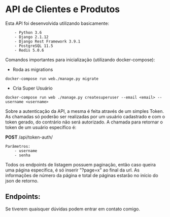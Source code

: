 <h1>API de Clientes e Produtos</h1>

Esta API foi desenvolvida utilizando basicamente:
```
    - Python 3.6
    - Django 2.1.12
    - Django Rest Framework 3.9.1
    - PostgreSQL 11.5
    - Redis 5.0.6
```


Comandos importantes para inicialização (utilizando docker-compose):

- Roda as migrations 
```
docker-compose run web./manage.py migrate 
```

- Cria Super Usuário
```
docker-compose run web ./manage.py createsuperuser --email <email> --username <username>
```

Sobre a autenticação da API, a mesma é feita através de um simples Token. As chamadas só poderão ser realizadas por um usuário cadastrado e com o token gerado, do contrário não será autorizado. A chamada para retornar o token de um usuário específico é:

__POST__ /api/token-auth/

```
Parâmetros: 
    - username
    - senha
```

Todos os endpoints de listagem possuem paginação, então caso queira uma página especifica, é só inserir "?page=x" ao final da url. As informações de número da página e total de páginas estarão no início do json de retorno. 

<h2>Endpoints:</h2>

Se tiverem quaisquer dúvidas podem entrar em contato comigo.
